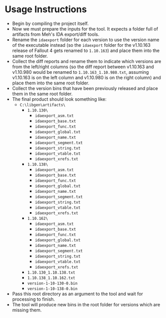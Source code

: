 # Usage Instructions

* Begin by compiling the project itself.
* Now we must prepare the inputs for the tool. It expects a folder full of artifacts from Meh's IDA export/diff tools.
* Rename the `idaexport` folder for each version to use the version name of the executable instead (so the `idaexport` folder for the v1.10.163 release of Fallout 4 gets renamed to `1.10.163`) and place them into the same root folder.
* Collect the diff reports and rename them to indicate which versions are from the left/right columns (so the diff report between v1.10.163 and v1.10.980 would be renamed to `1.10.163_1.10.980.txt`, assuming v1.10.163 is on the left column and v1.10.980 is on the right column) and place them into the same root folder.
* Collect the version bins that have been previously released and place them in the same root folder.
* The final product should look something like:
	* `C:\libgen\artifacts\`
		* `1.10.130\`
			* `idaexport_asm.txt`
			* `idaexport_base.txt`
			* `idaexport_func.txt`
			* `idaexport_global.txt`
			* `idaexport_name.txt`
			* `idaexport_segment.txt`
			* `idaexport_string.txt`
			* `idaexport_vtable.txt`
			* `idaexport_xrefs.txt`
		* `1.10.138\`
			* `idaexport_asm.txt`
			* `idaexport_base.txt`
			* `idaexport_func.txt`
			* `idaexport_global.txt`
			* `idaexport_name.txt`
			* `idaexport_segment.txt`
			* `idaexport_string.txt`
			* `idaexport_vtable.txt`
			* `idaexport_xrefs.txt`
		* `1.10.162\`
			* `idaexport_asm.txt`
			* `idaexport_base.txt`
			* `idaexport_func.txt`
			* `idaexport_global.txt`
			* `idaexport_name.txt`
			* `idaexport_segment.txt`
			* `idaexport_string.txt`
			* `idaexport_vtable.txt`
			* `idaexport_xrefs.txt`
		* `1.10.130_1.10.138.txt`
		* `1.10.138_1.10.162.txt`
		* `version-1-10-130-0.bin`
		* `version-1-10-138-0.bin`
* Pass this root directory as an argument to the tool and wait for processing to finish.
* The tool will produce new bins in the root folder for versions which are missing them.

